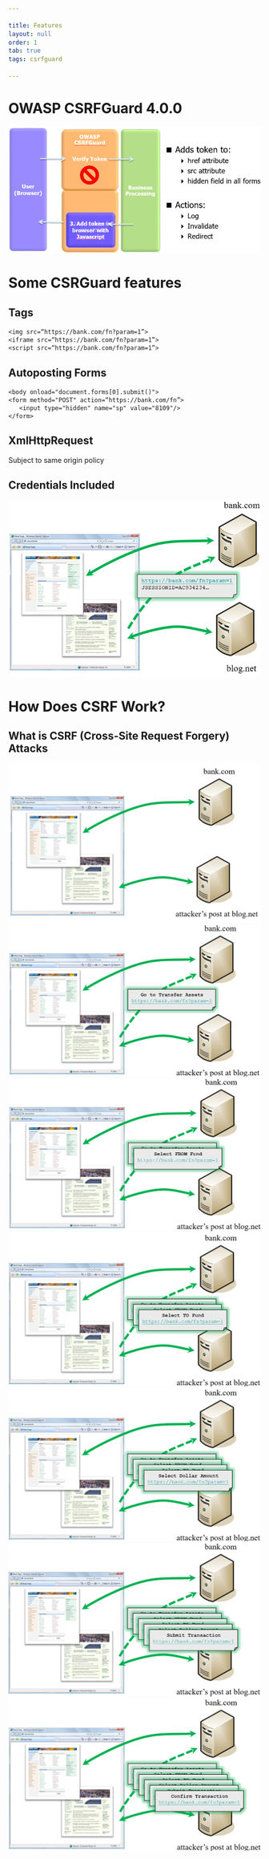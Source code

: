 ```yaml
---

title: Features
layout: null
order: 1
tab: true
tags: csrfguard

---
```

# OWASP CSRFGuard 4.0.0

![OWASP CSRFGuard 4.0.0](assets/images/csrfguard_3.1.0.png)

# Some CSRGuard features

## Tags
```
<img src=“https://bank.com/fn?param=1”>
<iframe src=“https://bank.com/fn?param=1”>
<script src=“https://bank.com/fn?param=1”>
```

## Autoposting Forms
```
<body onload="document.forms[0].submit()">
<form method="POST" action=“https://bank.com/fn”>
   <input type="hidden" name="sp" value="8109"/>
</form>
```
## XmlHttpRequest
Subject to same origin policy

## Credentials Included

![Credentials Included](assets/images/credentials_included.png)

# How Does CSRF Work?

## What is CSRF (Cross-Site Request Forgery) Attacks

![How Does CSRF Work](assets/images/what_is_csrf_attacks_1.png)
![How Does CSRF Work](assets/images/what_is_csrf_attacks_2.png)
![How Does CSRF Work](assets/images/what_is_csrf_attacks_3.png)
![How Does CSRF Work](assets/images/what_is_csrf_attacks_4.png)
![How Does CSRF Work](assets/images/what_is_csrf_attacks_5.png)
![How Does CSRF Work](assets/images/what_is_csrf_attacks_6.png)
![How Does CSRF Work](assets/images/what_is_csrf_attacks_7.png)

